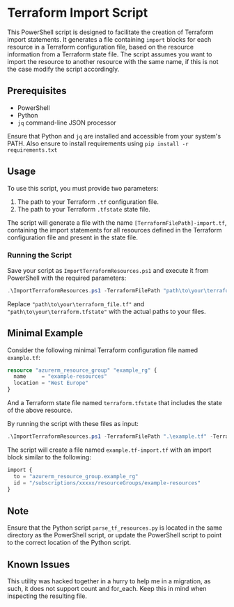 # Terraform Import Script

This PowerShell script is designed to facilitate the creation of Terraform import statements. It generates a file containing `import` blocks for each resource in a Terraform configuration file, based on the resource information from a Terraform state file.
The script assumes you want to import the resource to another resource with the same name, if this is not the case modify the script accordingly.

## Prerequisites

- PowerShell
- Python
- `jq` command-line JSON processor

Ensure that Python and `jq` are installed and accessible from your system's PATH.
Also ensure to install requirements using `pip install -r requirements.txt`

## Usage

To use this script, you must provide two parameters:

1. The path to your Terraform `.tf` configuration file.
2. The path to your Terraform `.tfstate` state file.

The script will generate a file with the name `[TerraformFilePath]-import.tf`, containing the import statements for all resources defined in the Terraform configuration file and present in the state file.

### Running the Script

Save your script as `ImportTerraformResources.ps1` and execute it from PowerShell with the required parameters:

```powershell
.\ImportTerraformResources.ps1 -TerraformFilePath "path\to\your\terraform_file.tf" -TerraformStateFilePath "path\to\your\terraform.tfstate"
```

Replace `"path\to\your\terraform_file.tf"` and `"path\to\your\terraform.tfstate"` with the actual paths to your files.

## Minimal Example

Consider the following minimal Terraform configuration file named `example.tf`:

```terraform
resource "azurerm_resource_group" "example_rg" {
  name     = "example-resources"
  location = "West Europe"
}
```

And a Terraform state file named `terraform.tfstate` that includes the state of the above resource.

By running the script with these files as input:

```powershell
.\ImportTerraformResources.ps1 -TerraformFilePath ".\example.tf" -TerraformStateFilePath ".\terraform.tfstate"
```

The script will create a file named `example.tf-import.tf` with an import block similar to the following:

```terraform
import {
  to = "azurerm_resource_group.example_rg"
  id = "/subscriptions/xxxxx/resourceGroups/example-resources"
}
```

## Note

Ensure that the Python script `parse_tf_resources.py` is located in the same directory as the PowerShell script, or update the PowerShell script to point to the correct location of the Python script.

## Known Issues

This utility was hacked together in a hurry to help me in a migration, as such, it does not support count and for_each. Keep this in mind when inspecting the resulting file. 
